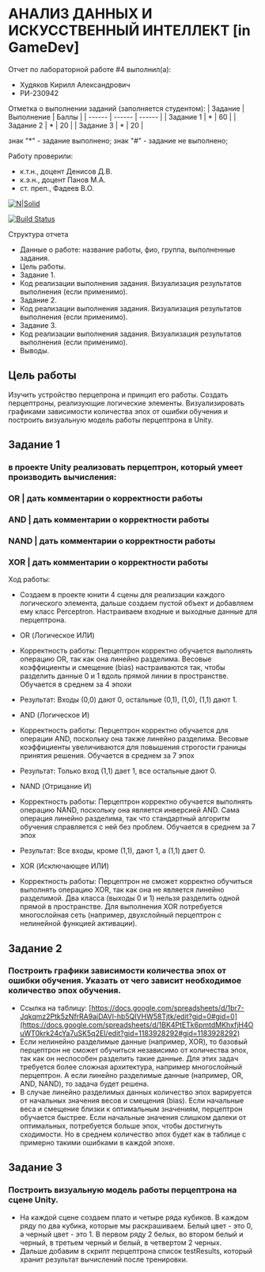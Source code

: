 # АНАЛИЗ ДАННЫХ И ИСКУССТВЕННЫЙ ИНТЕЛЛЕКТ [in GameDev]

Отчет по лабораторной работе #4 выполнил(а):
- Худяков Кирилл Александрович
- РИ-230942

Отметка о выполнении заданий (заполняется студентом):
| Задание | Выполнение | Баллы |
| ------ | ------ | ------ |
| Задание 1 | * | 60 |
| Задание 2 | * | 20 |
| Задание 3 | * | 20 |

знак "*" - задание выполнено; знак "#" - задание не выполнено;

Работу проверили:
- к.т.н., доцент Денисов Д.В.
- к.э.н., доцент Панов М.А.
- ст. преп., Фадеев В.О.

[![N|Solid](https://cldup.com/dTxpPi9lDf.thumb.png)](https://nodesource.com/products/nsolid)

[![Build Status](https://travis-ci.org/joemccann/dillinger.svg?branch=master)](https://travis-ci.org/joemccann/dillinger)

Структура отчета

- Данные о работе: название работы, фио, группа, выполненные задания.
- Цель работы.
- Задание 1.
- Код реализации выполнения задания. Визуализация результатов выполнения (если применимо).
- Задание 2.
- Код реализации выполнения задания. Визуализация результатов выполнения (если применимо).
- Задание 3.
- Код реализации выполнения задания. Визуализация результатов выполнения (если применимо).
- Выводы.

## Цель работы
Изучить устройство перцепрона и принцип его работы. Создать перцептроны, реализующие логические элементы. Визуализировать графиками зависимости количества эпох от ошибки обучения и построить визуальную модель работы перцептрона в Unity.

## Задание 1
### в проекте Unity реализовать перцептрон, который умеет производить вычисления:
### OR | дать комментарии о корректности работы
### AND | дать комментарии о корректности работы
### NAND | дать комментарии о корректности работы
### XOR | дать комментарии о корректности работы

Ход работы:
- Создаем в проекте юнити 4 сцены для реализации каждого логического элемента, дальше создаем пустой объект и добавляем ему класс Perceptron. Настраиваем входные и выходные данные для перцептрона.

- OR (Логическое ИЛИ)
- Корректность работы: Перцептрон корректно обучается выполнять операцию OR, так как она линейно разделима. Весовые коэффициенты и смещение (bias) настраиваются так, чтобы разделить данные 0 и 1 вдоль прямой линии в пространстве. Обучается в среднем за 4 эпохи
- Результат: Входы (0,0) дают 0, остальные (0,1), (1,0), (1,1) дают 1.

- AND (Логическое И)
- Корректность работы: Перцептрон корректно обучается для операции AND, поскольку она также линейно разделима. Весовые коэффициенты увеличиваются для повышения строгости границы принятия решения. Обучается в среднем за 7 эпох
- Результат: Только вход (1,1) дает 1, все остальные дают 0.

- NAND (Отрицание И)
- Корректность работы: Перцептрон корректно обучается выполнять операцию NAND, поскольку она является инверсией AND. Сама операция линейно разделима, так что стандартный алгоритм обучения справляется с ней без проблем. Обучается в среднем за 7 эпох
- Результат: Все входы, кроме (1,1), дают 1, а (1,1) дает 0.

- XOR (Исключающее ИЛИ)
- Корректность работы: Перцептрон не сможет корректно обучиться выполнять операцию XOR, так как она не является линейно разделимой. Два класса (выходы 0 и 1) нельзя разделить одной прямой в пространстве. Для выполнения XOR потребуется многослойная сеть (например, двухслойный перцептрон с нелинейной функцией активации).

## Задание 2
### Построить графики зависимости количества эпох от ошибки  обучения. Указать от чего зависит необходимое количество эпох обучения.

- Ссылка на таблицу: [https://docs.google.com/spreadsheets/d/1br7-Jqkqmz2Ptk5zNfrRA9ajDAVl-hb5QIVHW58Tjtk/edit?gid=0#gid=0](https://docs.google.com/spreadsheets/d/1BK4PtETk6pmtdMKhxfjH4OuWT0krk24cYa7uSK5q2EI/edit?gid=1183928292#gid=1183928292)
- Если нелинейно разделимые данные (например, XOR), то базовый перцептрон не сможет обучиться независимо от количества эпох, так как он неспособен разделить такие данные. Для этих задач требуется более сложная архитектура, например многослойный перцептрон. А если линейно разделимые данные (например, OR, AND, NAND), то задача будет решена.
- В случае линейно разделимых данных количество эпох варируется от начальных значения весов и смещения (bias). Если начальные веса и смещение близки к оптимальным значениям, перцептрон обучается быстрее. Если начальные значения слишком далеки от оптимальных, потребуется больше эпох, чтобы достигнуть сходимости. Но в среднем количество эпох будет как в таблице с примерно такими ошибками в каждой эпохе.

## Задание 3
### Построить визуальную модель работы перцептрона на сцене Unity.

- На каждой сцене создаем плато и четыре ряда кубиков. В каждом ряду по два кубика, которые мы раскрашиваем. Белый цвет - это 0, а черный цвет - это 1. В первом ряду 2 белых, во втором белый и черный, в третьем черный и белый, в четвертом 2 черных.
- Дальше добавим в скрипт перцептрона список testResults, который хранит результат вычислений после тренировки.
